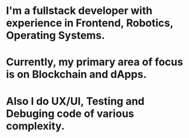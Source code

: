 
# I'm a fullstack developer with experience in Frontend, Robotics, Operating Systems. 
# Currently, my primary area of focus is on Blockchain and dApps.
# Also I do UX/UI, Testing and Debuging code of various complexity.
